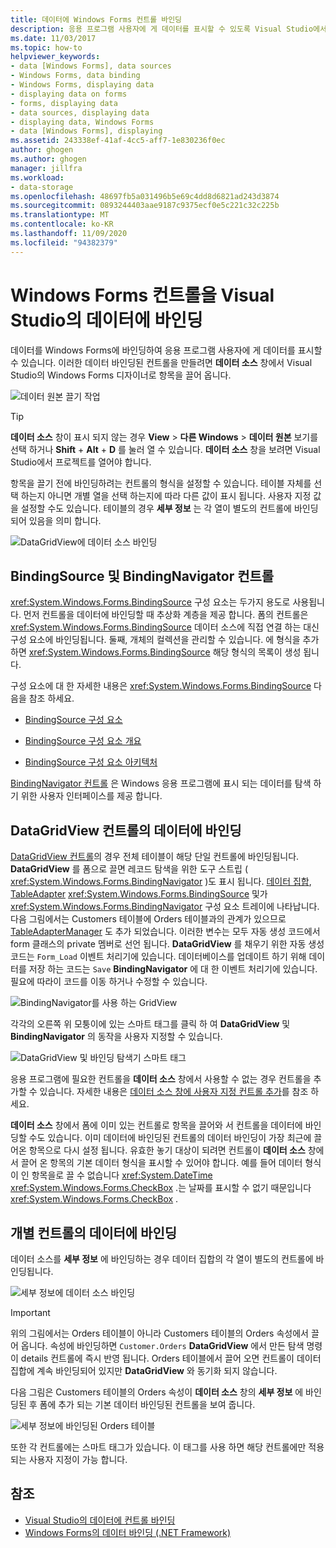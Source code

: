 ```yaml
---
title: 데이터에 Windows Forms 컨트롤 바인딩
description: 응용 프로그램 사용자에 게 데이터를 표시할 수 있도록 Visual Studio에서 데이터에 Windows Forms 컨트롤을 바인딩합니다.
ms.date: 11/03/2017
ms.topic: how-to
helpviewer_keywords:
- data [Windows Forms], data sources
- Windows Forms, data binding
- Windows Forms, displaying data
- displaying data on forms
- forms, displaying data
- data sources, displaying data
- displaying data, Windows Forms
- data [Windows Forms], displaying
ms.assetid: 243338ef-41af-4cc5-aff7-1e830236f0ec
author: ghogen
ms.author: ghogen
manager: jillfra
ms.workload:
- data-storage
ms.openlocfilehash: 48697fb5a031496b5e69c4dd8d6821ad243d3874
ms.sourcegitcommit: 0893244403aae9187c9375ecf0e5c221c32c225b
ms.translationtype: MT
ms.contentlocale: ko-KR
ms.lasthandoff: 11/09/2020
ms.locfileid: "94382379"
---
```

# <a name="bind-windows-forms-controls-to-data-in-visual-studio"></a>Windows Forms 컨트롤을 Visual Studio의 데이터에 바인딩

데이터를 Windows Forms에 바인딩하여 응용 프로그램 사용자에 게 데이터를 표시할 수 있습니다. 이러한 데이터 바인딩된 컨트롤을 만들려면 **데이터 소스** 창에서 Visual Studio의 Windows Forms 디자이너로 항목을 끌어 옵니다.

![데이터 원본 끌기 작업](../data-tools/media/raddata-data-source-drag-operation.png)

> [!TIP]
> **데이터 소스** 창이 표시 되지 않는 경우 **View**  >  **다른 Windows**  >  **데이터 원본** 보기를 선택 하거나 **Shift** + **Alt** + **D** 를 눌러 열 수 있습니다. **데이터 소스** 창을 보려면 Visual Studio에서 프로젝트를 열어야 합니다.

항목을 끌기 전에 바인딩하려는 컨트롤의 형식을 설정할 수 있습니다. 테이블 자체를 선택 하는지 아니면 개별 열을 선택 하는지에 따라 다른 값이 표시 됩니다.  사용자 지정 값을 설정할 수도 있습니다. 테이블의 경우 **세부 정보** 는 각 열이 별도의 컨트롤에 바인딩되어 있음을 의미 합니다.

![DataGridView에 데이터 소스 바인딩](../data-tools/media/raddata-bind-data-source-to-datagridview.png)

## <a name="bindingsource-and-bindingnavigator-controls"></a>BindingSource 및 BindingNavigator 컨트롤

<xref:System.Windows.Forms.BindingSource> 구성 요소는 두가지 용도로 사용됩니다. 먼저 컨트롤을 데이터에 바인딩할 때 추상화 계층을 제공 합니다. 폼의 컨트롤은 <xref:System.Windows.Forms.BindingSource> 데이터 소스에 직접 연결 하는 대신 구성 요소에 바인딩됩니다. 둘째, 개체의 컬렉션을 관리할 수 있습니다. 에 형식을 추가 하면 <xref:System.Windows.Forms.BindingSource> 해당 형식의 목록이 생성 됩니다.

구성 요소에 대 한 자세한 내용은 <xref:System.Windows.Forms.BindingSource> 다음을 참조 하세요.

- [BindingSource 구성 요소](/dotnet/framework/winforms/controls/bindingsource-component)

- [BindingSource 구성 요소 개요](/dotnet/framework/winforms/controls/bindingsource-component-overview)

- [BindingSource 구성 요소 아키텍처](/dotnet/framework/winforms/controls/bindingsource-component-architecture)

[BindingNavigator 컨트롤](/dotnet/framework/winforms/controls/bindingnavigator-control-windows-forms) 은 Windows 응용 프로그램에 표시 되는 데이터를 탐색 하기 위한 사용자 인터페이스를 제공 합니다.

## <a name="bind-to-data-in-a-datagridview-control"></a>DataGridView 컨트롤의 데이터에 바인딩

[DataGridView 컨트롤](/dotnet/framework/winforms/controls/datagridview-control-overview-windows-forms)의 경우 전체 테이블이 해당 단일 컨트롤에 바인딩됩니다. **DataGridView** 를 폼으로 끌면 레코드 탐색을 위한 도구 스트립 ( <xref:System.Windows.Forms.BindingNavigator> )도 표시 됩니다. [데이터 집합](../data-tools/dataset-tools-in-visual-studio.md), [TableAdapter](../data-tools/create-and-configure-tableadapters.md) <xref:System.Windows.Forms.BindingSource> 및가 <xref:System.Windows.Forms.BindingNavigator> 구성 요소 트레이에 나타납니다. 다음 그림에서는 Customers 테이블에 Orders 테이블과의 관계가 있으므로 [TableAdapterManager](/previous-versions/bb384426(v=vs.140)) 도 추가 되었습니다. 이러한 변수는 모두 자동 생성 코드에서 form 클래스의 private 멤버로 선언 됩니다. **DataGridView** 를 채우기 위한 자동 생성 코드는 `Form_Load` 이벤트 처리기에 있습니다. 데이터베이스를 업데이트 하기 위해 데이터를 저장 하는 코드는 `Save` **BindingNavigator** 에 대 한 이벤트 처리기에 있습니다. 필요에 따라이 코드를 이동 하거나 수정할 수 있습니다.

![BindingNavigator를 사용 하는 GridView](../data-tools/media/raddata-gridview-with-bindingnavigator.png)

각각의 오른쪽 위 모퉁이에 있는 스마트 태그를 클릭 하 여 **DataGridView** 및 **BindingNavigator** 의 동작을 사용자 지정할 수 있습니다.

![DataGridView 및 바인딩 탐색기 스마트 태그](../data-tools/media/raddata-datagridview-and-binding-navigator-smart-tags.png)

응용 프로그램에 필요한 컨트롤을 **데이터 소스** 창에서 사용할 수 없는 경우 컨트롤을 추가할 수 있습니다. 자세한 내용은 [데이터 소스 창에 사용자 지정 컨트롤 추가](../data-tools/add-custom-controls-to-the-data-sources-window.md)를 참조 하세요.

**데이터 소스** 창에서 폼에 이미 있는 컨트롤로 항목을 끌어와 서 컨트롤을 데이터에 바인딩할 수도 있습니다. 이미 데이터에 바인딩된 컨트롤의 데이터 바인딩이 가장 최근에 끌어온 항목으로 다시 설정 됩니다. 유효한 놓기 대상이 되려면 컨트롤이 **데이터 소스** 창에서 끌어 온 항목의 기본 데이터 형식을 표시할 수 있어야 합니다. 예를 들어 데이터 형식이 인 항목을로 끌 수 없습니다 <xref:System.DateTime> <xref:System.Windows.Forms.CheckBox> .는 날짜를 표시할 수 없기 때문입니다 <xref:System.Windows.Forms.CheckBox> .

## <a name="bind-to-data-in-individual-controls"></a>개별 컨트롤의 데이터에 바인딩

데이터 소스를 **세부 정보** 에 바인딩하는 경우 데이터 집합의 각 열이 별도의 컨트롤에 바인딩됩니다.

![세부 정보에 데이터 소스 바인딩](../data-tools/media/raddata-bind-data-source-to-details.png)

> [!IMPORTANT]
> 위의 그림에서는 Orders 테이블이 아니라 Customers 테이블의 Orders 속성에서 끌어 옵니다. 속성에 바인딩하면 `Customer.Orders` **DataGridView** 에서 만든 탐색 명령이 details 컨트롤에 즉시 반영 됩니다. Orders 테이블에서 끌어 오면 컨트롤이 데이터 집합에 계속 바인딩되어 있지만 **DataGridView** 와 동기화 되지 않습니다.

다음 그림은 Customers 테이블의 Orders 속성이 **데이터 소스** 창의 **세부 정보** 에 바인딩된 후 폼에 추가 되는 기본 데이터 바인딩된 컨트롤을 보여 줍니다.

![세부 정보에 바인딩된 Orders 테이블](../data-tools/media/raddata-orders-table-bound-to-details.png)

또한 각 컨트롤에는 스마트 태그가 있습니다. 이 태그를 사용 하면 해당 컨트롤에만 적용 되는 사용자 지정이 가능 합니다.

## <a name="see-also"></a>참조

- [Visual Studio의 데이터에 컨트롤 바인딩](../data-tools/bind-controls-to-data-in-visual-studio.md)
- [Windows Forms의 데이터 바인딩 (.NET Framework)](/dotnet/framework/winforms/windows-forms-data-binding)